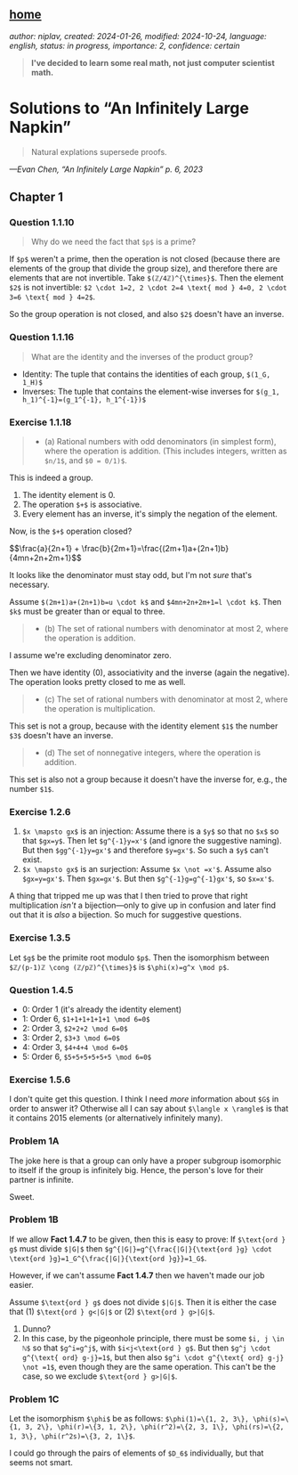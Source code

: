 [home](./index.md)
-------------------

*author: niplav, created: 2024-01-26, modified: 2024-10-24, language: english, status: in progress, importance: 2, confidence: certain*

> __I've decided to learn some real math, not just computer scientist
math.__

Solutions to “An Infinitely Large Napkin”
========================================

> Natural explations supersede proofs.

*—Evan Chen, “An Infinitely Large Napkin” p. 6, 2023*

Chapter 1
----------

### Question 1.1.10

> Why do we need the fact that `$p$` is a prime?

If `$p$` weren't a prime, then the operation is not closed (because there
are elements of the group that divide the group size), and therefore there
are elements that are not invertible. Take `$(ℤ/4ℤ)^{\times}$`. Then
the element `$2$` is not invertible:
`$2 \cdot 1=2, 2 \cdot 2=4 \text{ mod } 4=0, 2 \cdot 3=6 \text{ mod } 4=2$`.

So the group operation is not closed, and also `$2$` doesn't have
an inverse.

### Question 1.1.16


> What are the identity and the inverses of the product group?

* Identity: The tuple that contains the identities of each group, `$(1_G, 1_H)$`
* Inverses: The tuple that contains the element-wise inverses for `$(g_1, h_1)^{-1}=(g_1^{-1}, h_1^{-1})$`

### Exercise 1.1.18

> * (a) Rational numbers with odd denominators (in simplest form), where
the operation is addition. (This includes integers, written as `$n/1$`,
and `$0 = 0/1)$`.

This is indeed a group.

1. The identity element is 0.
2. The operation `$+$` is associative.
3. Every element has an inverse, it's simply the negation of the element.

Now, is the `$+$` operation closed?

<div>
	$$\frac{a}{2n+1} + \frac{b}{2m+1}=\frac{(2m+1)a+(2n+1)b}{4mn+2n+2m+1}$$
</div>

It looks like the denominator must stay odd, but I'm not *sure* that's
necessary.

Assume `$(2m+1)a+(2n+1)b=u \cdot k$` and `$4mn+2n+2m+1=l \cdot k$`. Then
`$k$` must be greater than or equal to three.

> * (b) The set of rational numbers with denominator at most 2, where the operation is addition.

I assume we're excluding denominator zero.

Then we have identity (0), associativity and the inverse (again the
negative). The operation looks pretty closed to me as well.

> * (c) The set of rational numbers with denominator at most 2, where the operation is multiplication.

This set is not a group, because with the identity element `$1$` the
number `$3$` doesn't have an inverse.

> * (d) The set of nonnegative integers, where the operation is addition.

This set is also not a group because it doesn't have the inverse for,
e.g., the number `$1$`.

### Exercise 1.2.6

1. `$x \mapsto gx$` is an injection: Assume there is a `$y$` so that no `$x$` so that `$gx=y$`. Then let `$g^{-1}y=x'$` (and ignore the suggestive naming). But then `$gg^{-1}y=gx'$` and therefore `$y=gx'$`. So such a `$y$` can't exist.
2. `$x \mapsto gx$` is an surjection: Assume `$x \not =x'$`. Assume also `$gx=y=gx'$`. Then `$gx=gx'$`. But then `$g^{-1}g=g^{-1}gx'$`, so `$x=x'$`.

A thing that tripped me up was that I then tried to prove that right
multiplication *isn't* a bijection—only to give up in confusion and
later find out that it is *also* a bijection. So much for suggestive
questions.

### Exercise 1.3.5

Let `$g$` be the primite root modulo `$p$`. Then the isomorphism between
`$ℤ/(p-1)ℤ \cong (ℤ/pℤ)^{\times}$` is `$\phi(x)=g^x \mod p$`.

### Question 1.4.5

* 0: Order 1 (it's already the identity element)
* 1: Order 6, `$1+1+1+1+1+1 \mod 6=0$`
* 2: Order 3, `$2+2+2 \mod 6=0$`
* 3: Order 2, `$3+3 \mod 6=0$`
* 4: Order 3, `$4+4+4 \mod 6=0$`
* 5: Order 6, `$5+5+5+5+5+5 \mod 6=0$`

### Exercise 1.5.6

I don't quite get this question. I think I need *more* information about
`$G$` in order to answer it? Otherwise all I can say about `$\langle x \rangle$`
is that it contains 2015 elements (or alternatively infinitely many).

### Problem 1A

The joke here is that a group can only have a proper subgroup isomorphic
to itself if the group is infinitely big. Hence, the person's love for
their partner is infinite.

Sweet.

### Problem 1B

If we allow __Fact 1.4.7__ to be given, then this is easy
to prove: If `$\text{ord } g$` must divide `$|G|$` then
`$g^{|G|}=g^{\frac{|G|}{\text{ord }g} \cdot \text{ord }g}=1_G^{\frac{|G|}{\text{ord }g}}=1_G$`.

However, if we can't assume __Fact 1.4.7__ then we haven't made our
job easier.

Assume `$\text{ord } g$` does not divide `$|G|$`. Then it is either the
case that (1) `$\text{ord } g<|G|$` or (2) `$\text{ord } g>|G|$`.

1. Dunno?
2. In this case, by the pigeonhole principle, there must be some `$i, j \in ℕ$` so that `$g^i=g^j$`, with `$i<j<\text{ord } g$`. But then `$g^j \cdot g^{\text{ ord} g-j}=1$`, but then also `$g^i \cdot g^{\text{ ord} g-j} \not =1$`, even though they are the same operation. This can't be the case, so we exclude `$\text{ord } g>|G|$`.

### Problem 1C

Let the isomorphism `$\phi$` be as follows: `$\phi(1)=\{1, 2, 3\},
\phi(s)=\{1, 3, 2\}, \phi(r)=\{3, 1, 2\}, \phi(r^2)=\{2, 3, 1\}, \phi(rs)=\{2,
1, 3\}, \phi(r^2s)=\{3, 2, 1\}$`.

I could go through the pairs of elements of `$D_6$` individually, but
that seems not smart.
